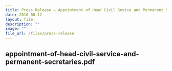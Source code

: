 ```yaml
---
title: Press Release – Appointment of Head Civil Sevice and Permanent Secretaries
date: 2010-08-12
layout: file
description: ""
image: ""
file_url: /files/press-release
---
```

appointment-of-head-civil-service-and-permanent-secretaries.pdf
---
